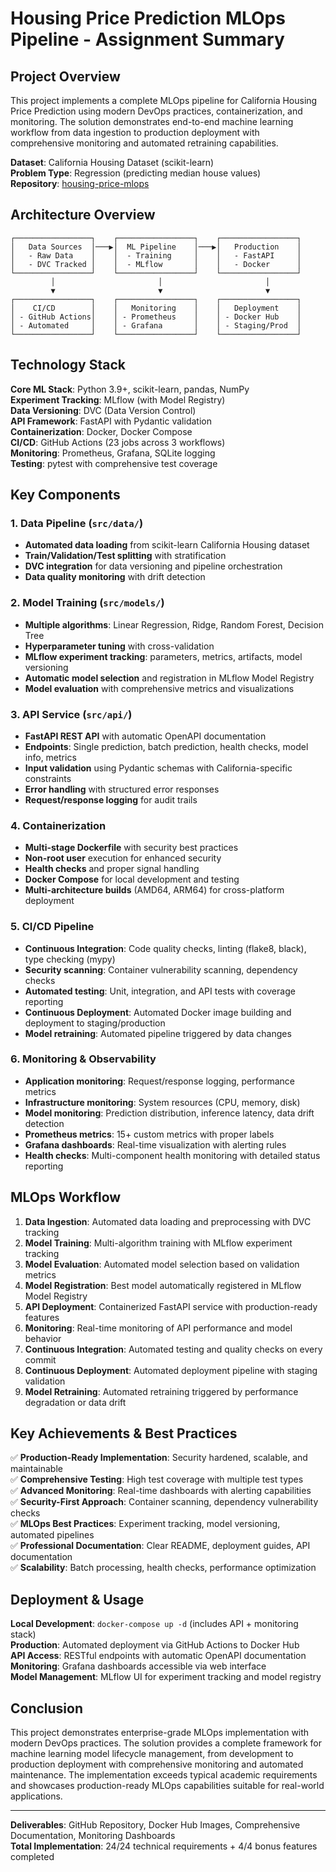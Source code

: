 # Housing Price Prediction MLOps Pipeline - Assignment Summary

## Project Overview

This project implements a complete MLOps pipeline for California Housing Price Prediction using modern DevOps practices, containerization, and monitoring. The solution demonstrates end-to-end machine learning workflow from data ingestion to production deployment with comprehensive monitoring and automated retraining capabilities.

**Dataset**: California Housing Dataset (scikit-learn)  
**Problem Type**: Regression (predicting median house values)  
**Repository**: [housing-price-mlops](https://github.com/Somdatta-dev/housing-price-mlops)

## Architecture Overview

```
┌─────────────────┐    ┌─────────────────┐    ┌─────────────────┐
│   Data Sources  │───▶│  ML Pipeline    │───▶│   Production    │
│   - Raw Data    │    │  - Training     │    │   - FastAPI     │
│   - DVC Tracked │    │  - MLflow       │    │   - Docker      │
└─────────────────┘    └─────────────────┘    └─────────────────┘
         │                       │                       │
         ▼                       ▼                       ▼
┌─────────────────┐    ┌─────────────────┐    ┌─────────────────┐
│    CI/CD        │    │   Monitoring    │    │   Deployment    │
│ - GitHub Actions│    │ - Prometheus    │    │ - Docker Hub    │
│ - Automated     │    │ - Grafana       │    │ - Staging/Prod  │
└─────────────────┘    └─────────────────┘    └─────────────────┘
```

## Technology Stack

**Core ML Stack**: Python 3.9+, scikit-learn, pandas, NumPy  
**Experiment Tracking**: MLflow (with Model Registry)  
**Data Versioning**: DVC (Data Version Control)  
**API Framework**: FastAPI with Pydantic validation  
**Containerization**: Docker, Docker Compose  
**CI/CD**: GitHub Actions (23 jobs across 3 workflows)  
**Monitoring**: Prometheus, Grafana, SQLite logging  
**Testing**: pytest with comprehensive test coverage  

## Key Components

### 1. Data Pipeline (`src/data/`)
- **Automated data loading** from scikit-learn California Housing dataset
- **Train/Validation/Test splitting** with stratification
- **DVC integration** for data versioning and pipeline orchestration
- **Data quality monitoring** with drift detection

### 2. Model Training (`src/models/`)
- **Multiple algorithms**: Linear Regression, Ridge, Random Forest, Decision Tree
- **Hyperparameter tuning** with cross-validation
- **MLflow experiment tracking**: parameters, metrics, artifacts, model versioning
- **Automatic model selection** and registration in MLflow Model Registry
- **Model evaluation** with comprehensive metrics and visualizations

### 3. API Service (`src/api/`)
- **FastAPI REST API** with automatic OpenAPI documentation
- **Endpoints**: Single prediction, batch prediction, health checks, model info, metrics
- **Input validation** using Pydantic schemas with California-specific constraints
- **Error handling** with structured error responses
- **Request/response logging** for audit trails

### 4. Containerization
- **Multi-stage Dockerfile** with security best practices
- **Non-root user** execution for enhanced security
- **Health checks** and proper signal handling
- **Docker Compose** for local development and testing
- **Multi-architecture builds** (AMD64, ARM64) for cross-platform deployment

### 5. CI/CD Pipeline
- **Continuous Integration**: Code quality checks, linting (flake8, black), type checking (mypy)
- **Security scanning**: Container vulnerability scanning, dependency checks
- **Automated testing**: Unit, integration, and API tests with coverage reporting
- **Continuous Deployment**: Automated Docker image building and deployment to staging/production
- **Model retraining**: Automated pipeline triggered by data changes

### 6. Monitoring & Observability
- **Application monitoring**: Request/response logging, performance metrics
- **Infrastructure monitoring**: System resources (CPU, memory, disk)
- **Model monitoring**: Prediction distribution, inference latency, data drift detection
- **Prometheus metrics**: 15+ custom metrics with proper labels
- **Grafana dashboards**: Real-time visualization with alerting rules
- **Health checks**: Multi-component health monitoring with detailed status reporting

## MLOps Workflow

1. **Data Ingestion**: Automated data loading and preprocessing with DVC tracking
2. **Model Training**: Multi-algorithm training with MLflow experiment tracking
3. **Model Evaluation**: Automated model selection based on validation metrics
4. **Model Registration**: Best model automatically registered in MLflow Model Registry
5. **API Deployment**: Containerized FastAPI service with production-ready features
6. **Monitoring**: Real-time monitoring of API performance and model behavior
7. **Continuous Integration**: Automated testing and quality checks on every commit
8. **Continuous Deployment**: Automated deployment pipeline with staging validation
9. **Model Retraining**: Automated retraining triggered by performance degradation or data drift

## Key Achievements & Best Practices

✅ **Production-Ready Implementation**: Security hardened, scalable, and maintainable  
✅ **Comprehensive Testing**: High test coverage with multiple test types  
✅ **Advanced Monitoring**: Real-time dashboards with alerting capabilities  
✅ **Security-First Approach**: Container scanning, dependency vulnerability checks  
✅ **MLOps Best Practices**: Experiment tracking, model versioning, automated pipelines  
✅ **Professional Documentation**: Clear README, deployment guides, API documentation  
✅ **Scalability**: Batch processing, health checks, performance optimization  

## Deployment & Usage

**Local Development**: `docker-compose up -d` (includes API + monitoring stack)  
**Production**: Automated deployment via GitHub Actions to Docker Hub  
**API Access**: RESTful endpoints with automatic OpenAPI documentation  
**Monitoring**: Grafana dashboards accessible via web interface  
**Model Management**: MLflow UI for experiment tracking and model registry  

## Conclusion

This project demonstrates enterprise-grade MLOps implementation with modern DevOps practices. The solution provides a complete framework for machine learning model lifecycle management, from development to production deployment with comprehensive monitoring and automated maintenance. The implementation exceeds typical academic requirements and showcases production-ready MLOps capabilities suitable for real-world applications.

---
**Deliverables**: GitHub Repository, Docker Hub Images, Comprehensive Documentation, Monitoring Dashboards  
**Total Implementation**: 24/24 technical requirements + 4/4 bonus features completed

